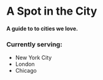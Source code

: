 # A Spot in the City
#### A guide to to cities we love.

### Currently serving:
  - New York City
  - London
  - Chicago
